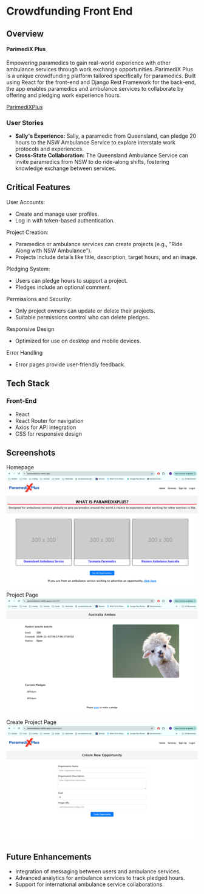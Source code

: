 # Crowdfunding Front End

## Overview
#### ParimediX Plus
Empowering paramedics to gain real-world experience with other ambulance services through work exchange opportunities. ParimediX Plus is a unique crowdfunding platform tailored specifically for paramedics. Built using React for the front-end and Django Rest Framework for the back-end, the app enables paramedics and ambulance services to collaborate by offering and pledging work experience hours.

[ParimediXPlus](https://paramedixplus.netlify.app/)

### User Stories
- **Sally's Experience:** Sally, a paramedic from Queensland, can pledge 20 hours to the NSW Ambulance Service to explore interstate work protocols and experiences.
- **Cross-State Collaboration:** The Queensland Ambulance Service can invite paramedics from NSW to do ride-along shifts, fostering knowledge exchange between services.

## Critical Features
User Accounts:
- Create and manage user profiles.
- Log in with token-based authentication.

Project Creation:
- Paramedics or ambulance services can create projects (e.g., "Ride Along with NSW Ambulance").
- Projects include details like title, description, target hours, and an image.

Pledging System:
- Users can pledge hours to support a project.
- Pledges include an optional comment.
  
Permissions and Security:
- Only project owners can update or delete their projects.
- Suitable permissions control who can delete pledges.
  
Responsive Design
- Optimized for use on desktop and mobile devices.
  
Error Handling
- Error pages provide user-friendly feedback.
  

## Tech Stack
### Front-End
- React
- React Router for navigation
- Axios for API integration
- CSS for responsive design

## Screenshots
Homepage
![homepage](./public/img/homepage.png)

Project Page
![project page](./public/img/projectpage.png)

Create Project Page
![create project](./public/img/createproject.png)

## Future Enhancements
- Integration of messaging between users and ambulance services.
- Advanced analytics for ambulance services to track pledged hours.
- Support for international ambulance service collaborations.

